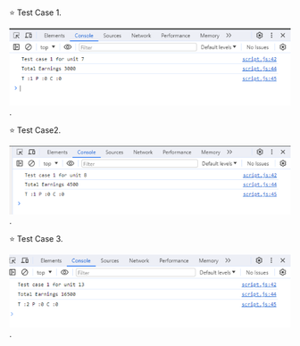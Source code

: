 :star: Test Case 1.

![](test1.png).

:star: Test Case2.

![](test2.png).

:star: Test Case 3.

![](test3.png).
